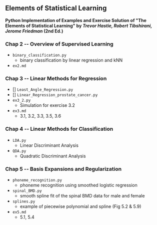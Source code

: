 ## Elements of Statistical Learning
**Python Implementation of Examples and Exercise Solution of "The Elements of Statistical Learning" by _Trevor Hastie, Robert Tibshirani, Jerome Friedman_ (2nd Ed.)**


### Chap 2 --  Overview of Supervised Learning
- `binary_classification.py`
  - binary classification by linear regression and kNN
- `ex2.md`


### Chap 3 -- Linear Methods for Regression
- [] `Least_Angle_Regression.py`
- [] `Linear_Regression_prostate_cancer.py`
- `ex3_2.py`
  - Simulation for exercise 3.2
- `ex3.md`
  - 3.1, 3.2, 3.3, 3.5, 3.6


### Chap 4 -- Linear Methods for Classification
- `LDA.py`
  - Linear Discriminant Analysis
- `QDA.py`
  - Quadratic Discriminant Analysis


### Chap 5 -- Basis Expansions and Regularization
- `phoneme_recognition.py`
  - phoneme recognition using smoothed logistic regression
- `spinal_BMD.py`
  - smooth spline fit of the spinal BMD data for male and female
- `splines.py`
  - example of piecewise polynomial and spline (Fig 5.2 & 5.9)
- `ex5.md`
  - 5.1, 5.4